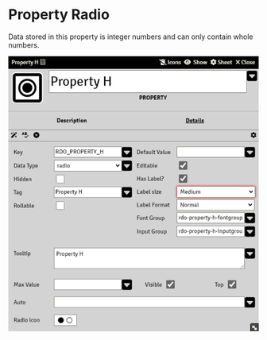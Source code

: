 # Property Radio

Data stored in this property is integer numbers and can only contain whole numbers.

![](./resources/property_radio_basic.png)

